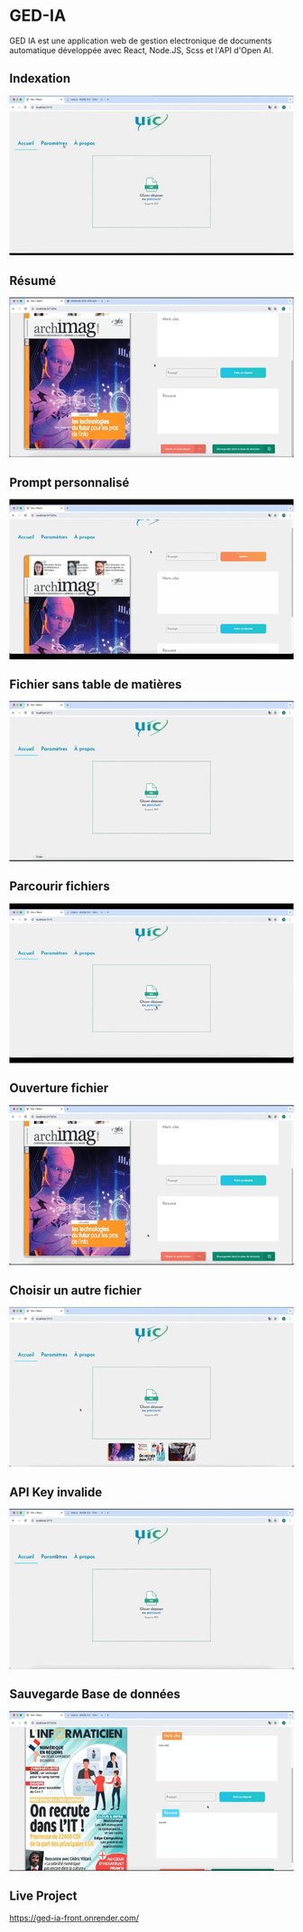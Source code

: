 # GED-IA
GED IA est une application web de gestion electronique de documents automatique développée avec React, Node.JS, Scss et l'API d'Open AI. 

## Indexation
![](docs/Demos/indexation.gif)

## Résumé
![](docs/Demos/resume.gif)

## Prompt personnalisé
![](docs/Demos/prompt.gif)

## Fichier sans table de matières
![](docs/Demos/tdm.gif)

## Parcourir fichiers
![](docs/Demos/parcourir.gif)

## Ouverture fichier
![](docs/Demos/ouverture.gif)

## Choisir un autre fichier 
![](docs/Demos/autre_fichier.gif)

## API Key invalide 
![](docs/Demos/apikey.gif)

## Sauvegarde Base de données
![](docs/Demos/successDB.gif)

## Live Project 
https://ged-ia-front.onrender.com/